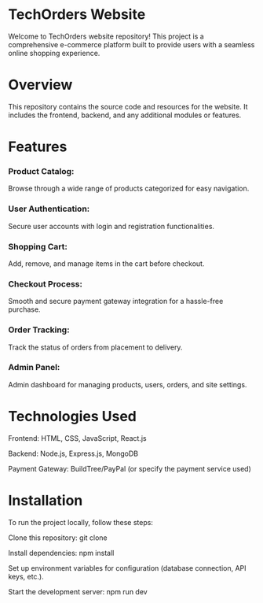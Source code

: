 # TechOrders Website
Welcome to TechOrders website repository! This project is a comprehensive e-commerce platform built to provide users with a seamless online shopping experience.

# Overview
This repository contains the source code and resources for the website. It includes the frontend, backend, and any additional modules or features.

# Features
### Product Catalog: 
Browse through a wide range of products categorized for easy navigation.
### User Authentication:
Secure user accounts with login and registration functionalities.
### Shopping Cart:
Add, remove, and manage items in the cart before checkout.
### Checkout Process:
Smooth and secure payment gateway integration for a hassle-free purchase.
### Order Tracking:
Track the status of orders from placement to delivery.
### Admin Panel: 
Admin dashboard for managing products, users, orders, and site settings.

# Technologies Used
Frontend: HTML, CSS, JavaScript, React.js

Backend: Node.js, Express.js, MongoDB

Payment Gateway: BuildTree/PayPal (or specify the payment service used)

# Installation
To run the project locally, follow these steps:

Clone this repository: git clone <repository-url>

Install dependencies: npm install

Set up environment variables for configuration (database connection, API keys, etc.).

Start the development server: npm run dev
